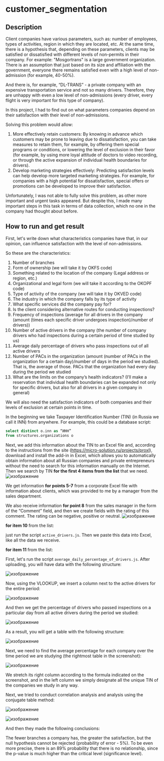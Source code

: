 # customer_segmentation
## Description
Client companies have various parameters, such as: number of employees, types of activities, region in which they are located, etc.
At the same time, there is a hypothesis that, depending on these parameters, clients may be satisfied or dissatisfied with different levels of non-permits in their company.
For example: "Mosgortrans" is a large government organization. There is an assumption that just based on its size and affiliation with the government, everyone there remains satisfied even with a high level of non-admission (for example, 40-50%).

And there is, for example, “DL-TRANS” - a private company with an expensive transportation service and not so many drivers. Therefore, they are unhappy with even a low level of non-admissions (every driver, every flight is very important for this type of company).

In this project, I had to find out on what parameters companies depend on their satisfaction with their level of non-admissions.

Solving this problem would allow:

1. More effectively retain customers: By knowing in advance which customers may be prone to leaving due to dissatisfaction, you can take measures to retain them, for example, by offering them special programs or conditions, or lowering the level of exclusion in their favor (for example, by using more loyal attitude of doctors to video recording, or through the active expansion of individual health boundaries for drivers).
2. Develop marketing strategies effectively: Predicting satisfaction levels can help develop more targeted marketing strategies. For example, for companies with a high potential for dissatisfaction, special offers or promotions can be developed to improve their satisfaction.

Unfortunately, I was not able to fully solve this problem, as other more important and urgent tasks appeared. But despite this, I made many important steps in this task in terms of data collection, which no one in the company had thought about before.

## How to run and get result
First, let's write down what characteristics companies have that, in our opinion, can influence satisfaction with the level of non-admissions.

So these are the characteristics:

1. Number of branches
2. Form of ownership (we will take it by OKFS code)
3. Something related to the location of the company (Legal address or region, etc.)
4. Organizational and legal form (we will take it according to the OKOPF code)
5. Type of activity of the company (we will take it by OKVED code)
6. The industry in which the company falls by its type of activity
7. What specific services did the company pay for?
8. Is the client considering alternative routes for conducting inspections?
9. Frequency of inspections (average for all drivers in the company (amount (times each specific driver undergoes inspection)/number of drivers))
10. Number of active drivers in the company (the number of company drivers who had inspections during a certain period of time studied by us)
11. Average daily percentage of drivers who pass inspections out of all active drivers
12. Number of PACs in the organization (amount (number of PACs in the organization for a certain day)/number of days in the period we studied). That is, the average of those. PACs that the organization had every day during the period we studied
13. What are the limits on the company’s health indicators? (I’ll make a reservation that individual health boundaries can be expanded not only for specific drivers, but also for all drivers in a given company in general)

We will also need the satisfaction indicators of both companies and their levels of exclusion at certain points in time.

In the beginning we take Taxpayer Identification Number (TIN) (in Russia we call it INN) from anywhere. For example, this could be a database script:
```sql
select distinct o.inn as “ИНН”
from structures.organizations o
```
Next, we add this information about the TIN to an Excel file and, according to the instructions from the site (https://micro-solution.ru/projects/proxl), download and install the add-in in Excel, which allows you to automatically obtain information about all Russian companies and private entrepreneurs without the need to search for this information manually on the Internet. Then we search by TIN **for the first 4 items from the list** that we need.
![изображение](https://github.com/CompilerCaster/customer_segmentation/assets/128957307/b6cb4716-1789-4625-bab4-52e5c7afd985)


We get information **for points 5-7** from a corporate Excel file with information about clients, which was provided to me by a manager from the sales department.

We also receive information **for point 8** from the sales manager in the form of the “Comment” field, and then we create fields with the rating of this comment. The rating can be negative, positive or neutral.
![изображение](https://github.com/CompilerCaster/customer_segmentation/assets/128957307/b6aa9cbd-464d-4b4d-b4db-bc6e3ed3bfd5)

**for item 10** from the list:

just run the script ```active_drivers.js```. Then we paste this data into Excel, like all the data we receive.

**for item 11** from the list:

First, let's run the script ```average_daily_percentage_of_drivers.js```. After uploading, you will have data with the following structure:

![изображение](https://github.com/CompilerCaster/customer_segmentation/assets/128957307/4b9ab24c-e0b6-493e-82fd-943f286968ae)

Now, using the VLOOKUP, we insert a column next to the active drivers for the entire period:

![изображение](https://github.com/CompilerCaster/customer_segmentation/assets/128957307/54c5b4e4-e94b-4e87-ac5b-108ee78c57d4)

And then we get the percentage of drivers who passed inspections on a particular day from all active drivers during the period we studied:

![изображение](https://github.com/CompilerCaster/customer_segmentation/assets/128957307/56e8b1e5-fba3-41bf-9a74-573e66435471)

As a result, you will get a table with the following structure:

![изображение](https://github.com/CompilerCaster/customer_segmentation/assets/128957307/9f192127-7a24-4c0a-b3f5-ca534e4a5bd9)

Next, we need to find the average percentage for each company over the time period we are studying (the rightmost table in the screenshot):

![изображение](https://github.com/CompilerCaster/customer_segmentation/assets/128957307/d7987684-c314-4751-841f-fd1d8239d8a5)

We stretch its right column according to the formula indicated on the screenshot, and in the left column we simply designate all the unique TIN of the companies we study in any way.

Next, we tried to conduct correlation analysis and analysis using the conjugate table method:

![изображение](https://github.com/CompilerCaster/customer_segmentation/assets/128957307/b1143cf7-f3a1-44dc-ba92-837d6a46c69f)

![изображение](https://github.com/CompilerCaster/customer_segmentation/assets/128957307/ea2e6eaa-2796-4fe1-823b-5947b19a506e)

And then they made the following conclusions:

The fewer branches a company has, the greater the satisfaction, but the null hypothesis cannot be rejected (probability of error - 5%). To be even more precise, there is an 89% probability that there is no relationship, since the p-value is much higher than the critical level (significance level).












